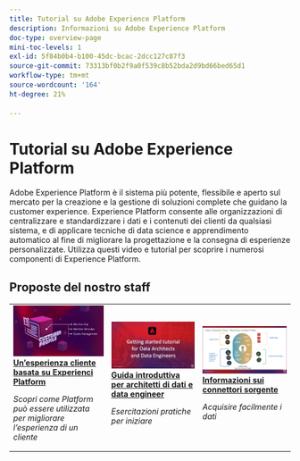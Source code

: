 ```yaml
---
title: Tutorial su Adobe Experience Platform
description: Informazioni su Adobe Experience Platform
doc-type: overview-page
mini-toc-levels: 1
exl-id: 5f84b0b4-b100-45dc-bcac-2dcc127c87f3
source-git-commit: 73313bf0b2f9a0f539c8b52bda2d9bd66bed65d1
workflow-type: tm+mt
source-wordcount: '164'
ht-degree: 21%

---
```


# Tutorial su Adobe Experience Platform

Adobe Experience Platform è il sistema più potente, flessibile e aperto sul mercato per la creazione e la gestione di soluzioni complete che guidano la customer experience. Experience Platform consente alle organizzazioni di centralizzare e standardizzare i dati e i contenuti dei clienti da qualsiasi sistema, e di applicare tecniche di data science e apprendimento automatico al fine di migliorare la progettazione e la consegna di esperienze personalizzate. Utilizza questi video e tutorial per scoprire i numerosi componenti di Experience Platform.

<div id="recs-overview-body-1"></div>
<div id="recs-overview-body-2"></div>
<div id="recs-overview-body-3"></div>
<div id="recs-overview-body-4"></div>
<div id="recs-overview-body-5"></div>
<div id="recs-overview-body-6"></div>

<div id="staff-picks-section">

## Proposte del nostro staff

<table style="margin-top: 0">
<tr>
  <td>
    <a href="intro-to-platform/a-customer-experience-powered-by-experience-platform.md">
      <img alt="Un’esperienza del cliente basata su video di Experience Platform" src="assets/thumb_A-Customer-Experience.jpg" />
    </a>
    <div>
      <a href="intro-to-platform/a-customer-experience-powered-by-experience-platform.md">
    <strong>Un’esperienza cliente basata su Experienci Platform</strong>
    </a>
    </div>
    <p>
    <em>Scopri come Platform può essere utilizzata per migliorare l’esperienza di un cliente</em>
    <p>
  </td>
  <td>
    <a href="https://experienceleague.adobe.com/docs/platform-learn/getting-started-for-data-architects-and-data-engineers/overview.html">
      <img alt="immagine thumbnail per il tutorial 'Guida introduttiva per architetti di dati e ingegneri di dati'" src="assets/thumb_Getting_started.jpg" />
    </a>
    <div>
      <a href="https://experienceleague.adobe.com/docs/platform-learn/getting-started-for-data-architects-and-data-engineers/overview.html">
    <strong>Guida introduttiva per architetti di dati e data engineer</strong>
    </a>
    </div>
    <p>
    <em>Esercitazioni pratiche per iniziare</em>
    <p>
  </td>
  <td>
    <a href="sources/overview.md">
      <img alt="immagine miniatura del video "Informazioni sui connettori sorgente"" src="assets/thumb_Sources.png" />
    </a>
    <div>
      <a href="sources/overview.md">
    <strong>Informazioni sui connettori sorgente</strong>
    </a>
    </div>
    <p>
    <em>Acquisire facilmente i dati</em>
    <p>
  </td>
   <!--
   <td>
    <a href="data-ingestion/create-datasets-and-ingest-data.md">
      <img alt="thumbnail image for the 'Create Datasets and Ingest Data' video" src="assets/thumb_Create-Datasets-and-Ingest-Data.png" />
    </a>
    <div>
      <a href="data-ingestion/create-datasets-and-ingest-data.md">
    <strong>Create Datasets and Ingest Data</strong>
    </a>
    </div>
    <p>
    <em>Ingest your dataset.</em>
    <p>
  </td>
  <td>
    <a href="segments/create-segments.md">
      <img alt="thumbnail image for the 'Create Segments' video" src="assets/thumb_Create-Segments.png" />
    </a>
    <div>
      <a href="segments/create-segments.md">
    <strong>Create Segments</strong>
    </a>
    </div>
    <p>
    <em>Build segments based on your data.</em>
    <p>
  </td>-->
</tr>
</table>

</div>
